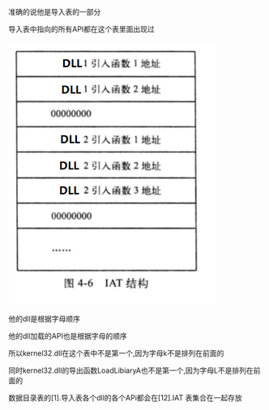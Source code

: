 准确的说他是导入表的一部分

导入表中指向的所有API都在这个表里面出现过

![Untitled](img/7dd3496d4e184434a98edc11de043e96Untitled7.png)

他的dll是根据字母顺序

他的dll加载的API也是根据字母的顺序

所以kernel32.dll在这个表中不是第一个,因为字母k不是排列在前面的

同时kernel32.dll的导出函数LoadLibiaryA也不是第一个,因为字母L不是排列在前面的

数据目录表的[1].导入表各个dll的各个APi都会在[12].IAT 表集合在一起存放







